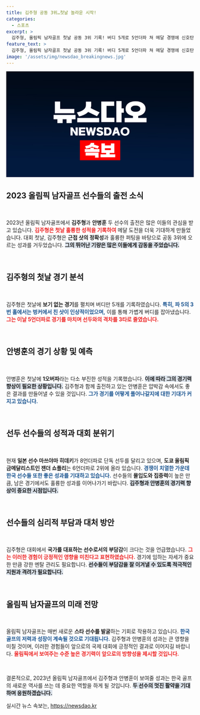 ```yaml
---
title: 김주형 공동 3위…첫날 놀라운 시작!
categories:
  - 스포츠
excerpt: >
  김주형, 올림픽 남자골프 첫날 공동 3위 기록! 버디 5개로 5언더파 쳐 메달 경쟁에 신호탄. 부담감 속에서도 뛰어난 경기력 발휘, 순위 상승의 기대감이 고조된다! 클릭해 자세히 확인하세요!
feature_text: >
  김주형, 올림픽 남자골프 첫날 공동 3위 기록! 버디 5개로 5언더파 쳐 메달 경쟁에 신호탄. 부담감 속에서도 뛰어난 경기력 발휘, 순위 상승의 기대감이 고조된다! 클릭해 자세히 확인하세요!
image: '/assets/img/newsdao_breakingnews.jpg'
---
```


<p><img src="/assets/img/newsdao_breakingnews.jpg" alt="implanttips 속보" /></p>

<h2 data-ke-size="size26">2023 올림픽 남자골프 선수들의 출전 소식</h2>

<p data-ke-size="size16">&nbsp;</p>

<p>2023년 올림픽 남자골프에서 <strong>김주형</strong>과 <strong>안병훈</strong> 두 선수의 출전은 많은 이들의 관심을 받고 있습니다. <b><span style="color: #ee2323;">김주형은 첫날 훌륭한 성적을 기록하여</span></b> 메달 도전을 더욱 기대하게 만들었습니다. 대회 첫날, 김주형은 <strong>근접 샷의 정확성</strong>과 훌륭한 퍼팅을 바탕으로 공동 3위에 오르는 성과를 거두었습니다. <b><span style="background-color: #21538527;">그의 뛰어난 기량은 많은 이들에게 감동을 주었습니다.</span></b> </p>

<p data-ke-size="size16">&nbsp;</p>

<h2 data-ke-size="size26">김주형의 첫날 경기 분석</h2>

<p data-ke-size="size16">&nbsp;</p>

<p>김주형은 첫날에 <strong>보기 없는 경기</strong>를 펼치며 버디만 5개를 기록하였습니다. <b><span style="color: #1a5490;">특히, 파 5의 3번 홀에서는 벙커에서 친 샷이 인상적이었으며,</span></b> 이를 통해 가볍게 버디를 잡아냈습니다. <b><span style="color: #ee2323;">그는 이날 5언더파로 경기를 마치며 선두와의 격차를 3타로 줄였습니다.</span></b> </p>

<p data-ke-size="size16">&nbsp;</p>

<h2 data-ke-size="size26">안병훈의 경기 상황 및 예측</h2>

<p data-ke-size="size16">&nbsp;</p>

<p>안병훈은 첫날에 <strong>1오버파</strong>라는 다소 부진한 성적을 기록했습니다. <b><span style="background-color: #21538527;">이에 따라 그의 경기력 향상이 필요한 상황입니다.</span></b> 김주형과 함께 출전하고 있는 안병훈은 압박감 속에서도 좋은 결과를 만들어낼 수 있을 것입니다. <b><span style="color: #1a5490;">그가 경기를 어떻게 풀어나갈지에 대한 기대가 커지고 있습니다.</span></b></p>

<p data-ke-size="size16">&nbsp;</p>

<h2 data-ke-size="size26">선두 선수들의 성적과 대회 분위기</h2>

<p data-ke-size="size16">&nbsp;</p>

<p>현재 <strong>일본 선수 마쓰야마 히데키</strong>가 8언더파로 단독 선두를 달리고 있으며, <strong>도쿄 올림픽 금메달리스트인 잰더 쇼플리</strong>는 6언더파로 2위에 올라 있습니다. <b><span style="color: #1a5490;">경쟁이 치열한 가운데 한국 선수들 또한 좋은 성과를 기대하고 있습니다.</span></b> 선수들의 <strong>몰입도와 집중력</strong>이 높은 만큼, 남은 경기에서도 훌륭한 성과를 이어나가기 바랍니다. <b><span style="background-color: #21538527;">김주형과 안병훈의 경기력 향상이 중요한 시점입니다.</span></b> </p>

<p data-ke-size="size16">&nbsp;</p>

<h2 data-ke-size="size26">선수들의 심리적 부담과 대처 방안</h2>

<p data-ke-size="size16">&nbsp;</p>

<p>김주형은 대회에서 <strong>국가를 대표하는 선수로서의 부담감</strong>이 크다는 것을 언급했습니다. <b><span style="color: #ee2323;">그는 이러한 경험이 긍정적인 영향을 미친다고 표현하였습니다.</span></b> 경기에 임하는 자세가 중요한 만큼 강한 멘탈 관리도 필요합니다. <b><span style="background-color: #21538527;">선수들이 부담감을 잘 이겨낼 수 있도록 적극적인 지원과 격려가 필요합니다.</span></b></p>

<p data-ke-size="size16">&nbsp;</p>

<h2 data-ke-size="size26">올림픽 남자골프의 미래 전망</h2>

<p data-ke-size="size16">&nbsp;</p>

<p>올림픽 남자골프는 매번 새로운 <strong>스타 선수를 발굴</strong>하는 기회로 작용하고 있습니다. <b><span style="color: #1a5490;">한국 골프의 저력과 성장이 계속될 것으로 기대됩니다.</span></b> 김주형과 안병훈의 성과는 큰 영향을 미칠 것이며, 이러한 경험들이 앞으로의 국제 대회에 긍정적인 결과로 이어지길 바랍니다. <b><span style="color: #ee2323;">올림픽에서 보여주는 수준 높은 경기력이 앞으로의 방향성을 제시할 것입니다.</span></b> </p>

<p data-ke-size="size16">&nbsp;</p>

<p>결론적으로, 2023년 올림픽 남자골프에서 김주형과 안병훈이 보여줄 성과는 한국 골프의 새로운 역사를 쓰는 데 중요한 역할을 하게 될 것입니다. <b><span style="background-color: #21538527;">두 선수의 멋진 활약을 기대하며 응원하겠습니다.</span></b></p>
실시간 뉴스 속보는, <a href="https://newsdao.kr" rel="dofollow">https://newsdao.kr</a>


